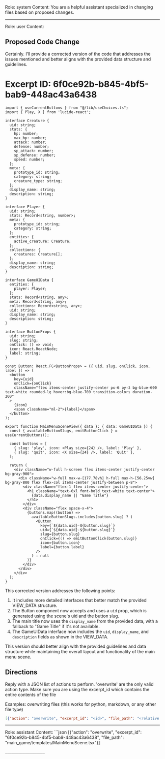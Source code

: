 Role: system
Content: You are a helpful assistant specialized in changing files based on proposed changes.
__________________
Role: user
Content: 
## Proposed Code Change
Certainly. I'll provide a corrected version of the code that addresses the issues mentioned and better aligns with the provided data structure and guidelines.

# Excerpt ID: 6f0ce92b-b845-4bf5-bab9-448ac43a6438
```tsx main_game/templates/MainMenuScene.tsx
import { useCurrentButtons } from "@/lib/useChoices.ts";
import { Play, X } from 'lucide-react';

interface Creature {
  uid: string;
  stats: {
    hp: number;
    max_hp: number;
    attack: number;
    defense: number;
    sp_attack: number;
    sp_defense: number;
    speed: number;
  };
  meta: {
    prototype_id: string;
    category: string;
    creature_type: string;
  };
  display_name: string;
  description: string;
}

interface Player {
  uid: string;
  stats: Record<string, number>;
  meta: {
    prototype_id: string;
    category: string;
  };
  entities: {
    active_creature: Creature;
  };
  collections: {
    creatures: Creature[];
  };
  display_name: string;
  description: string;
}

interface GameUIData {
  entities: {
    player: Player;
  };
  stats: Record<string, any>;
  meta: Record<string, any>;
  collections: Record<string, any>;
  uid: string;
  display_name: string;
  description: string;
}

interface ButtonProps {
  uid: string;
  slug: string;
  onClick: () => void;
  icon: React.ReactNode;
  label: string;
}

const Button: React.FC<ButtonProps> = ({ uid, slug, onClick, icon, label }) => (
  <button
    key={uid}
    onClick={onClick}
    className="flex items-center justify-center px-6 py-3 bg-blue-600 text-white rounded-lg hover:bg-blue-700 transition-colors duration-200"
  >
    {icon}
    <span className="ml-2">{label}</span>
  </button>
);

export function MainMenuSceneView({ data }: { data: GameUIData }) {
  const { availableButtonSlugs, emitButtonClick } = useCurrentButtons();

  const buttons = [
    { slug: 'play', icon: <Play size={24} />, label: 'Play' },
    { slug: 'quit', icon: <X size={24} />, label: 'Quit' },
  ];

  return (
    <div className="w-full h-screen flex items-center justify-center bg-gray-900">
      <div className="w-full max-w-[177.78vh] h-full max-h-[56.25vw] bg-gray-800 flex flex-col items-center justify-between p-8">
        <div className="flex-1 flex items-center justify-center">
          <h1 className="text-6xl font-bold text-white text-center">
            {data.display_name || "Game Title"}
          </h1>
        </div>
        <div className="flex space-x-4">
          {buttons.map((button) =>
            availableButtonSlugs.includes(button.slug) ? (
              <Button
                key={`${data.uid}-${button.slug}`}
                uid={`${data.uid}-${button.slug}`}
                slug={button.slug}
                onClick={() => emitButtonClick(button.slug)}
                icon={button.icon}
                label={button.label}
              />
            ) : null
          )}
        </div>
      </div>
    </div>
  );
}
```

This corrected version addresses the following points:

1. It includes more detailed interfaces that better match the provided VIEW_DATA structure.
2. The Button component now accepts and uses a `uid` prop, which is generated using the scene's uid and the button slug.
3. The main title now uses the `display_name` from the provided data, with a fallback to "Game Title" if it's not available.
4. The GameUIData interface now includes the `uid`, `display_name`, and `description` fields as shown in the VIEW_DATA.

This version should better align with the provided guidelines and data structure while maintaining the overall layout and functionality of the main menu scene.

## Directions
Reply with a JSON list of actions to perform. 'overwrite' are the only valid action type. 
Make sure you are using the excerpt_id which contains the entire contents of the file

Examples:
overwriting files (this works for python, markdown, or any other file type)
```json output_example1
[{"action": "overwrite", "excerpt_id": "<id>", "file_path": "<relative file path>"}]
```

__________________
Role: assistant
Content: ```json
[{"action": "overwrite", "excerpt_id": "6f0ce92b-b845-4bf5-bab9-448ac43a6438", "file_path": "main_game/templates/MainMenuScene.tsx"}]
```
__________________
